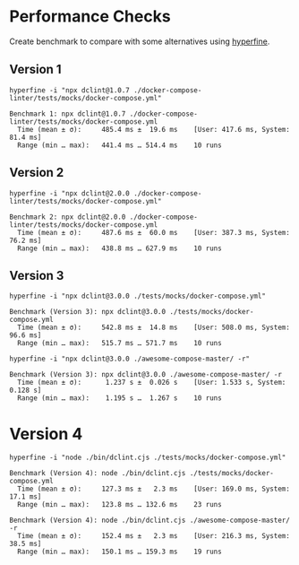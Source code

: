 # Performance Checks

Create benchmark to compare with some alternatives using [hyperfine](https://github.com/sharkdp/hyperfine).

## Version 1

`hyperfine -i "npx dclint@1.0.7 ./docker-compose-linter/tests/mocks/docker-compose.yml"`

```text
Benchmark 1: npx dclint@1.0.7 ./docker-compose-linter/tests/mocks/docker-compose.yml
  Time (mean ± σ):     485.4 ms ±  19.6 ms    [User: 417.6 ms, System: 81.4 ms]
  Range (min … max):   441.4 ms … 514.4 ms    10 runs
```

## Version 2

`hyperfine -i "npx dclint@2.0.0 ./docker-compose-linter/tests/mocks/docker-compose.yml"`

```text
Benchmark 2: npx dclint@2.0.0 ./docker-compose-linter/tests/mocks/docker-compose.yml
  Time (mean ± σ):     487.6 ms ±  60.0 ms    [User: 387.3 ms, System: 76.2 ms]
  Range (min … max):   438.8 ms … 627.9 ms    10 runs
```

## Version 3

`hyperfine -i "npx dclint@3.0.0 ./tests/mocks/docker-compose.yml"`

```text
Benchmark (Version 3): npx dclint@3.0.0 ./tests/mocks/docker-compose.yml
  Time (mean ± σ):     542.8 ms ±  14.8 ms    [User: 508.0 ms, System: 96.6 ms]
  Range (min … max):   515.7 ms … 571.7 ms    10 runs
```

`hyperfine -i "npx dclint@3.0.0 ./awesome-compose-master/ -r"`

```text
Benchmark (Version 3): npx dclint@3.0.0 ./awesome-compose-master/ -r
  Time (mean ± σ):      1.237 s ±  0.026 s    [User: 1.533 s, System: 0.128 s]
  Range (min … max):    1.195 s …  1.267 s    10 runs
```


# Version 4

`hyperfine -i "node ./bin/dclint.cjs ./tests/mocks/docker-compose.yml"`

```text
Benchmark (Version 4): node ./bin/dclint.cjs ./tests/mocks/docker-compose.yml
  Time (mean ± σ):     127.3 ms ±   2.3 ms    [User: 169.0 ms, System: 17.1 ms]
  Range (min … max):   123.8 ms … 132.6 ms    23 runs
```

```text
Benchmark (Version 4): node ./bin/dclint.cjs ./awesome-compose-master/ -r
  Time (mean ± σ):     152.4 ms ±   2.3 ms    [User: 216.3 ms, System: 38.5 ms]
  Range (min … max):   150.1 ms … 159.3 ms    19 runs
```